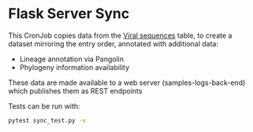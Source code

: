 # Flask Server Sync

This CronJob copies data from the [Viral sequences](https://www.covid19dataportal.org/sequences?db=embl-covid19) table, to create a dataset mirroring the entry order, annotated with additional data:

- Lineage annotation via Pangolin
- Phylogeny information availability

These data are made available to a web server (samples-logs-back-end) which publishes them as REST endpoints

Tests can be run with:
```sh
pytest sync_test.py -v
```
